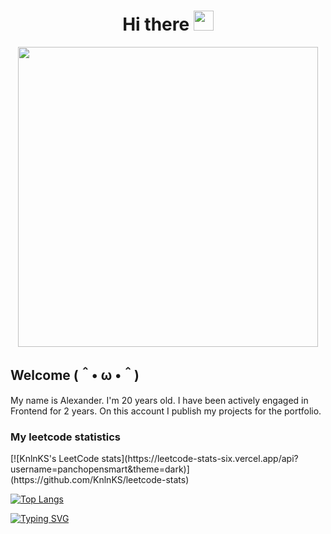 

<h1 align="center">Hi there
<img src="https://github.com/blackcater/blackcater/raw/main/images/Hi.gif" height="32"/></h1>
<p align="center"><img src="https://media.giphy.com/media/qgQUggAC3Pfv687qPC/giphy.gif" width="480" /><p>

<h2>Welcome (＾• ω •＾)</h2>
<p>My name is Alexander. I'm 20 years old. I have been actively engaged in Frontend for 2 years. On this account I publish my projects for the portfolio. </p>

<h3>My leetcode statistics</h3>
[![KnlnKS's LeetCode stats](https://leetcode-stats-six.vercel.app/api?username=panchopensmart&theme=dark)](https://github.com/KnlnKS/leetcode-stats)

[![Top Langs](https://github-readme-stats.vercel.app/api/top-langs/?username=anuraghazra&layout=compact)](https://github.com/anuraghazra/github-readme-stats)

 <a href="https://git.io/typing-svg"><img src="https://readme-typing-svg.demolab.com?font=Fira+Code&size=19&pause=1000&color=07F700&width=700&lines=11010000+10111100+11010001+10001111+11010001+10000011" alt="Typing SVG" /></a>

